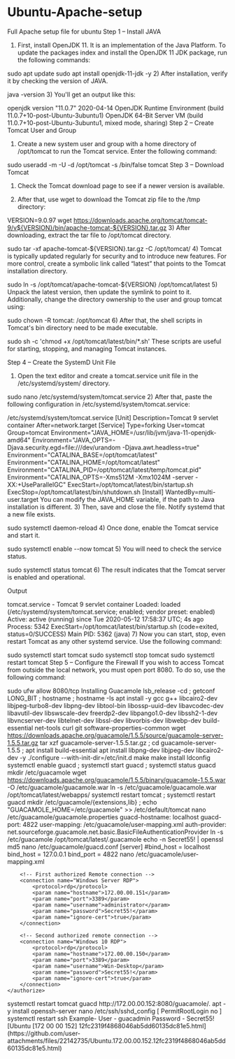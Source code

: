 # Ubuntu-Apache-setup
Full Apache setup file for ubuntu
Step 1 – Install JAVA
1) First, install OpenJDK 11. It is an implementation of the Java Platform. To update the packages index and install the OpenJDK 11 JDK package, run the following commands:

sudo apt update
sudo apt install openjdk-11-jdk -y
2) After installation, verify it by checking the version of JAVA.

java -version
3) You'll get an output like this:

openjdk version "11.0.7" 2020-04-14
OpenJDK Runtime Environment (build 11.0.7+10-post-Ubuntu-3ubuntu1)
OpenJDK 64-Bit Server VM (build 11.0.7+10-post-Ubuntu-3ubuntu1, mixed mode, sharing)
Step 2 – Create Tomcat User and Group
1) Create a new system user and group with a home directory of /opt/tomcat to run the Tomcat service. Enter the following command:

sudo useradd -m -U -d /opt/tomcat -s /bin/false tomcat
Step 3 – Download Tomcat
1) Check the Tomcat download page to see if a newer version is available.

2) After that, use wget to download the Tomcat zip file to the /tmp directory:

VERSION=9.0.97
wget https://downloads.apache.org/tomcat/tomcat-9/v${VERSION}/bin/apache-tomcat-${VERSION}.tar.gz
3) After downloading, extract the tar file to /opt/tomcat directory.

sudo tar -xf apache-tomcat-${VERSION}.tar.gz -C /opt/tomcat/
4) Tomcat is typically updated regularly for security and to introduce new features. For more control, create a symbolic link called “latest” that points to the Tomcat installation directory.

sudo ln -s /opt/tomcat/apache-tomcat-${VERSION} /opt/tomcat/latest
5) Unpack the latest version, then update the symlink to point to it. Additionally, change the directory ownership to the user and group tomcat using:

sudo chown -R tomcat: /opt/tomcat
6) After that, the shell scripts in Tomcat's bin directory need to be made executable.

sudo sh -c 'chmod +x /opt/tomcat/latest/bin/*.sh'
These scripts are useful for starting, stopping, and managing Tomcat instances.

Step 4 – Create the SystemD Unit File
1) Open the text editor and create a tomcat.service unit file in the /etc/systemd/system/ directory.

sudo nano /etc/systemd/system/tomcat.service
2) After that, paste the following configuration in /etc/systemd/system/tomcat.service:

/etc/systemd/system/tomcat.service
[Unit]
Description=Tomcat 9 servlet container
After=network.target
[Service]
Type=forking
User=tomcat
Group=tomcat
Environment="JAVA_HOME=/usr/lib/jvm/java-11-openjdk-amd64"
Environment="JAVA_OPTS=-Djava.security.egd=file:///dev/urandom -Djava.awt.headless=true"
Environment="CATALINA_BASE=/opt/tomcat/latest"
Environment="CATALINA_HOME=/opt/tomcat/latest"
Environment="CATALINA_PID=/opt/tomcat/latest/temp/tomcat.pid"
Environment="CATALINA_OPTS=-Xms512M -Xmx1024M -server -XX:+UseParallelGC"
ExecStart=/opt/tomcat/latest/bin/startup.sh
ExecStop=/opt/tomcat/latest/bin/shutdown.sh
[Install]
WantedBy=multi-user.target
You can modify the JAVA_HOME variable, if the path to Java installation is different.
3) Then, save and close the file. Notify systemd that a new file exists.

sudo systemctl daemon-reload
4) Once done, enable the Tomcat service and start it.

sudo systemctl enable --now tomcat
5) You will need to check the service status.

sudo systemctl status tomcat
6) The result indicates that the Tomcat server is enabled and operational.

Output

tomcat.service - Tomcat 9 servlet container
Loaded: loaded (/etc/systemd/system/tomcat.service; enabled; vendor preset: enabled)
Active: active (running) since Tue 2020-05-12 17:58:37 UTC; 4s ago
Process: 5342 ExecStart=/opt/tomcat/latest/bin/startup.sh (code=exited, status=0/SUCCESS)
Main PID: 5362 (java)
7) Now you can start, stop, even restart Tomcat as any other systemd service. Use the following command:

sudo systemctl start tomcat
sudo systemctl stop tomcat
sudo systemctl restart tomcat
Step 5 – Configure the Firewall
If you wish to access Tomcat from outside the local network, you must open port 8080. To do so, use the following command:

sudo ufw allow 8080/tcp
Installing Guacamole
lsb_release -cd  ; getconf LONG_BIT ; hostname ; hostname -Is
apt install -y gcc g++ libcairo2-dev libjpeg-turbo8-dev libpng-dev libtool-bin libossp-uuid-dev libavcodec-dev libavutil-dev libswscale-dev freerdp2-dev libpango1.0-dev libssh2-1-dev libvncserver-dev libtelnet-dev libssl-dev libvorbis-dev libwebp-dev build-essential net-tools curl git software-properties-common
wget https://downloads.apache.org/guacamole/1.5.5/source/guacamole-server-1.5.5.tar.gz
tar xzf guacamole-server-1.5.5.tar.gz ; cd guacamole-server-1.5.5 ;
apt install build-essential
apt install libpng-dev libjpeg-dev libcairo2-dev -y
./configure --with-init-dir=/etc/init.d
make
make install
ldconfig
systemctl enable guacd ; systemctl start guacd ; systemctl status guacd
mkdir /etc/guacamole
wget https://downloads.apache.org/guacamole/1.5.5/binary/guacamole-1.5.5.war -O /etc/guacamole/guacamole.war
ln -s /etc/guacamole/guacamole.war /opt/tomcat/latest/webapps/
systemctl restart tomcat ; systemctl restart guacd
mkdir /etc/guacamole/{extensions,lib} ; echo "GUACAMOLE_HOME=/etc/guacamole" >> /etc/default/tomcat
nano /etc/guacamole/guacamole.properties
guacd-hostname: localhost
guacd-port:     4822
user-mapping:   /etc/guacamole/user-mapping.xml
auth-provider:  net.sourceforge.guacamole.net.basic.BasicFileAuthenticationProvider
ln -s /etc/guacamole /opt/tomcat/latest/.guacamole
echo -n Secret55! | openssl md5
nano /etc/guacamole/guacd.conf
[server]
#bind_host = localhost
bind_host = 127.0.0.1
bind_port = 4822
nano /etc/guacamole/user-mapping.xml
<user-mapping>
    <authorize
            username="guacadmin"
            password="3abb497c4bb92d58709013408367be3f"
            encoding="md5">

        <!-- First authorized Remote connection -->
        <connection name="Windows Server RDP">
            <protocol>rdp</protocol>
            <param name="hostname">172.00.00.151</param>
            <param name="port">3389</param>
            <param name="username">administrator</param>
            <param name="password">Secret55!</param>
            <param name="ignore-cert">true</param>
        </connection>

        <!-- Second authorized remote connection -->
        <connection name="Windows 10 RDP">
            <protocol>rdp</protocol>
            <param name="hostname">172.00.00.150</param>
            <param name="port">3389</param>
            <param name="username">Win-Desktop</param>
            <param name="password">Secret55!</param>
            <param name="ignore-cert">true</param>
        </connection>
    </authorize>
</user-mapping>
systemctl restart tomcat guacd
http://172.00.00.152:8080/guacamole/.
apt -y install openssh-server
nano /etc/ssh/sshd_config  [ PermitRootLogin no ]
systemctl restart ssh
Example-
User - guacadmin
Password - Secret55!
[Ubuntu [172 00 00 152] 12fc2319f4868046ab5dd60135dc81e5.html](https://github.com/user-attachments/files/22142735/Ubuntu.172.00.00.152.12fc2319f4868046ab5dd60135dc81e5.html)
